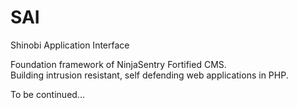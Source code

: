 # SAI
Shinobi Application Interface  

Foundation framework of NinjaSentry Fortified CMS.    
Building intrusion resistant, self defending web applications in PHP.  
  
To be continued...  

